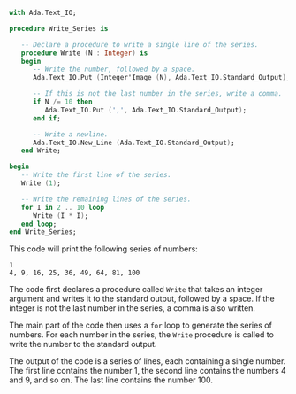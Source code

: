 ```ada
with Ada.Text_IO;

procedure Write_Series is

   -- Declare a procedure to write a single line of the series.
   procedure Write (N : Integer) is
   begin
      -- Write the number, followed by a space.
      Ada.Text_IO.Put (Integer'Image (N), Ada.Text_IO.Standard_Output);

      -- If this is not the last number in the series, write a comma.
      if N /= 10 then
         Ada.Text_IO.Put (',', Ada.Text_IO.Standard_Output);
      end if;

      -- Write a newline.
      Ada.Text_IO.New_Line (Ada.Text_IO.Standard_Output);
   end Write;

begin
   -- Write the first line of the series.
   Write (1);

   -- Write the remaining lines of the series.
   for I in 2 .. 10 loop
      Write (I * I);
   end loop;
end Write_Series;
```

This code will print the following series of numbers:

```
1
4, 9, 16, 25, 36, 49, 64, 81, 100
```

The code first declares a procedure called `Write` that takes an integer argument and writes it to the standard output, followed by a space. If the integer is not the last number in the series, a comma is also written.

The main part of the code then uses a `for` loop to generate the series of numbers. For each number in the series, the `Write` procedure is called to write the number to the standard output.

The output of the code is a series of lines, each containing a single number. The first line contains the number 1, the second line contains the numbers 4 and 9, and so on. The last line contains the number 100.